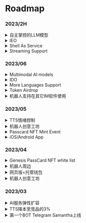 # Roadmap

### 2023/2H

<details>

<summary>自主掌控的LLM模型</summary>

已经在路上了

支持投喂自己的微调语料，让你的BOT完全符合你的预期🤗

终生记忆库

互联网连接与API访问能力！

更少的限制

</details>

<details>

<summary>IEO</summary>



</details>

<details>

<summary>Shell As Service</summary>

底层能力开放，可嵌入任何第三方应用

</details>

<details>

<summary>Streaming Support</summary>

无延迟的语音对话体验

</details>

### 2023/06

<details>

<summary>Multimodal AI models</summary>



</details>

<details>

<summary>IDO</summary>



</details>

<details>

<summary>More Languages Support</summary>



</details>

<details>

<summary>Token Airdrop</summary>



</details>

<details>

<summary>机器人支持在其它IM软件使用</summary>

MyShell.ai中创意工坊将可以支持机器人部署到其它社交平台，同时用户侧绑定社交账号，通过绑定的社交账号中，可以将会员权益延续到其社交媒体上的机器人，预计将支持Telegram、Discord等平台

</details>

### 2023/05

<details>

<summary>TTS情绪控制</summary>

BOT的语音将包含更丰富的情感差异，这项功能将在5月份进入公开测试阶段。

</details>

<details>

<summary>机器人创意工坊</summary>



</details>

<details>

<summary>Passcard NFT Mint Event</summary>



</details>

<details>

<summary>iOS/Android App</summary>



</details>

### 2023/04

<details>

<summary>Genesis PassCard NFT white list</summary>



</details>

<details>

<summary>机器人周边</summary>

* Twitter space AMA bot
* KOL bot
* Vitalik bot

</details>

<details>

<summary>网页版+托管钱包</summary>



</details>

<details>

<summary>机器人创意工坊</summary>



</details>

### 2023/03

<details>

<summary>AI服务弹性扩容</summary>



</details>

<details>

<summary>TTS降本至竞品的3%</summary>

随着蜂拥而至的用户，我们的单日语音交互量快速突破了10万大关。我们在三周时间内密集的优化了自研TTS模型，使其成本相比微软的TTS API成本降低了97%，并支持1-5分钟语音样本的快速克隆。

</details>

<details>

<summary>第一个BOT Telegram Samantha上线</summary>

03/07，我们在Telegram上线了第一个Bot Samantha。

</details>
